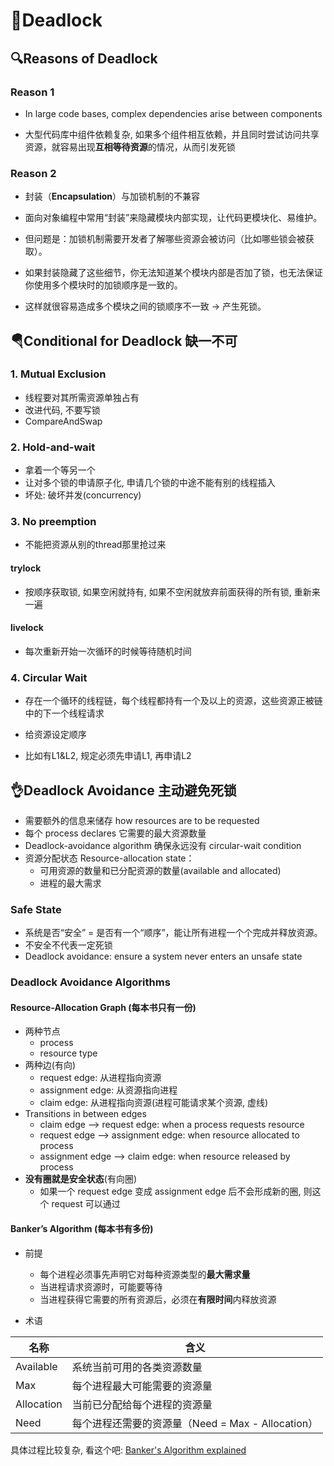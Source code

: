 # 🧵Deadlock

## 🔍Reasons of Deadlock

### Reason 1

- In large code bases, complex dependencies arise between components

- 大型代码库中组件依赖复杂, 如果多个组件相互依赖，并且同时尝试访问共享资源，就容易出现**互相等待资源**的情况，从而引发死锁

### Reason 2

- 封装（**Encapsulation**）与加锁机制的不兼容

- 面向对象编程中常用“封装”来隐藏模块内部实现，让代码更模块化、易维护。

- 但问题是：加锁机制需要开发者了解哪些资源会被访问（比如哪些锁会被获取）。

- 如果封装隐藏了这些细节，你无法知道某个模块内部是否加了锁，也无法保证你使用多个模块时的加锁顺序是一致的。

- 这样就很容易造成多个模块之间的锁顺序不一致 → 产生死锁。

## 🪂Conditional for Deadlock 缺一不可

### 1. Mutual Exclusion

- 线程要对其所需资源单独占有
- 改进代码, 不要写锁
- CompareAndSwap

### 2. Hold-and-wait

- 拿着一个等另一个
- 让对多个锁的申请原子化, 申请几个锁的中途不能有别的线程插入
- 坏处: 破坏并发(concurrency)

### 3. No preemption

- 不能把资源从别的thread那里抢过来

#### trylock

- 按顺序获取锁, 如果空闲就持有, 如果不空闲就放弃前面获得的所有锁, 重新来一遍

#### livelock

- 每次重新开始一次循环的时候等待随机时间

### 4. Circular Wait

- 存在一个循环的线程链，每个线程都持有一个及以上的资源，这些资源正被链中的下一个线程请求

- 给资源设定顺序

- 比如有L1&L2, 规定必须先申请L1, 再申请L2

## 👌Deadlock Avoidance 主动避免死锁
- 需要额外的信息来储存 how resources are to be requested
- 每个 process declares 它需要的最大资源数量
- Deadlock-avoidance algorithm 确保永远没有 circular-wait condition
- 资源分配状态 Resource-allocation state：
  - 可用资源的数量和已分配资源的数量(available and allocated)
  - 进程的最大需求
### Safe State
- 系统是否“安全” = 是否有一个“顺序”，能让所有进程一个个完成并释放资源。
- 不安全不代表一定死锁
- Deadlock avoidance: ensure a system never enters an unsafe state
### Deadlock Avoidance Algorithms
#### Resource-Allocation Graph (每本书只有一份)
- 两种节点
  - process
  - resource type
- 两种边(有向)
  - request edge: 从进程指向资源
  - assignment edge: 从资源指向进程
  - claim edge: 从进程指向资源(进程可能请求某个资源, 虚线)
- Transitions in between edges
  - claim edge --> request edge: when a process requests resource
  - request edge --> assignment edge: when resource allocated to process
  - assignment edge --> claim edge: when resource released by process
- **没有圈就是安全状态**(有向圈)
  - 如果一个 request edge 变成 assignment edge 后不会形成新的圈, 则这个 request 可以通过
#### Banker’s Algorithm (每本书有多份)
- 前提
  - 每个进程必须事先声明它对每种资源类型的**最大需求量**
  - 当进程请求资源时，可能要等待
  - 当进程获得它需要的所有资源后，必须在**有限时间**内释放资源

- 术语

|名称 |	含义|
|--|--|
|Available	|系统当前可用的各类资源数量|
|Max	|每个进程最大可能需要的资源量|
|Allocation	|当前已分配给每个进程的资源量|
|Need	|每个进程还需要的资源量（Need = Max - Allocation）|

具体过程比较复杂, 看这个吧: [Banker's Algorithm explained](https://youtu.be/T0FXvTHcYi4?si=wVo7jk7OCICI_dRA)
